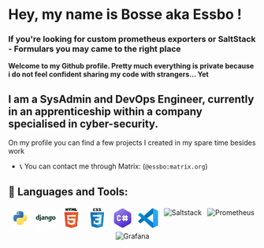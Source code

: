 
# Hey, my name is Bosse aka Essbo !
### If you're looking for custom prometheus exporters or SaltStack - Formulars you may came to the right place


**Welcome to my Github profile. Pretty much everything is private because i do not feel confident sharing my code with strangers... Yet**


## I am a SysAdmin and DevOps Engineer, currently in an apprenticeship within a company specialised in cyber-security.
On my profile you can find a few projects I created in my spare time besides work
- 📞 You can contact me through Matrix: (```@essbo:matrix.org```)


## 🧰 Languages and Tools:
<p align="center">
<img src="https://raw.githubusercontent.com/github/explore/80688e429a7d4ef2fca1e82350fe8e3517d3494d/topics/python/python.png" alt="Python" height="40" style="vertical-align:top; margin:4px">
<img src="https://raw.githubusercontent.com/github/explore/80688e429a7d4ef2fca1e82350fe8e3517d3494d/topics/django/django.png" alt="Django" height="40" style="vertical-align:top; margin:4px">
<img src="https://raw.githubusercontent.com/github/explore/80688e429a7d4ef2fca1e82350fe8e3517d3494d/topics/html/html.png" alt="html" height="40" style="vertical-align:top; margin:4px">
<img src="https://raw.githubusercontent.com/github/explore/80688e429a7d4ef2fca1e82350fe8e3517d3494d/topics/css/css.png" alt="css" height="40" style="vertical-align:top; margin:4px">
<img src="https://raw.githubusercontent.com/github/explore/80688e429a7d4ef2fca1e82350fe8e3517d3494d/topics/csharp/csharp.png" alt="C#" height="40" style="vertical-align:top; margin:4px">
<img src="https://raw.githubusercontent.com/github/explore/80688e429a7d4ef2fca1e82350fe8e3517d3494d/topics/visual-studio-code/visual-studio-code.png" alt="VS Code" height="40" style="vertical-align:top; margin:4px">
<img src="https://cdn.icon-icons.com/icons2/2148/PNG/512/saltstack_icon_132014.png" alt="Saltstack" height="40" style="vertical-align:top; margin:4px">
<img src="https://static-00.iconduck.com/assets.00/file-type-prometheus-icon-1441x2048-ltt93qn8.png" alt="Prometheus" height="40" style="vertical-align:top; margin:4px">
<img src="https://cdn.icon-icons.com/icons2/2699/PNG/512/grafana_logo_icon_171048.png" alt="Grafana" height="40" style="vertical-align:top; margin:4px">

